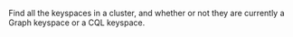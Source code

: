 Find all the keyspaces in a cluster, and whether or not they are currently a Graph keyspace or a CQL keyspace. 

